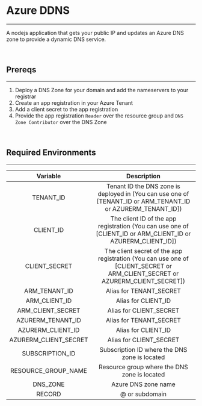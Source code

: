 # Azure DDNS
---

A nodejs application that gets your public IP and updates an Azure DNS zone to provide a dynamic DNS service.

<br/>

## Prereqs
---

1. Deploy a DNS Zone for your domain and add the nameservers to your registrar
2. Create an app registration in your Azure Tenant
3. Add a client secret to the app registration
4. Provide the app registration `Reader` over the resource group and `DNS Zone Contributor` over the DNS Zone

<br/>

## Required Environments
---

| Variable | Description |
| :-: | :-: |
| TENANT_ID | Tenant ID the DNS zone is deployed in (You can use one of [TENANT_ID or ARM_TENANT_ID or AZURERM_TENANT_ID])|
| CLIENT_ID | The client ID of the app registration (You can use one of [CLIENT_ID or ARM_CLIENT_ID or AZURERM_CLIENT_ID]) |
| CLIENT_SECRET | The client secret of the app registration (You can use one of [CLIENT_SECRET or ARM_CLIENT_SECRET or AZURERM_CLIENT_SECRET]) |
| ARM_TENANT_ID | Alias for TENANT_SECRET |
| ARM_CLIENT_ID | Alias for CLIENT_ID |
| ARM_CLIENT_SECRET | Alias for CLIENT_SECRET |
| AZURERM_TENANT_ID | Alias for TENANT_SECRET |
| AZURERM_CLIENT_ID | Alias for CLIENT_ID |
| AZURERM_CLIENT_SECRET | Alias for CLIENT_SECRET |
| SUBSCRIPTION_ID | Subscription ID where the DNS zone is located |
| RESOURCE_GROUP_NAME | Resource group where the DNS zone is located |
| DNS_ZONE | Azure DNS zone name |
| RECORD | @ or subdomain |